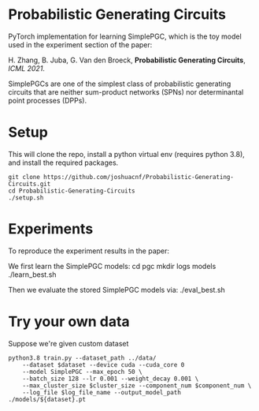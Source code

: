 # Probabilistic Generating Circuits

PyTorch implementation for learning SimplePGC, which is the toy model used in the experiment section of the paper:

H. Zhang, B. Juba, G. Van den Broeck,
**Probabilistic Generating Circuits**,
*ICML 2021*.

SimplePGCs are one of the simplest
class of probabilistic generating circuits that are neither sum-product networks (SPNs) nor determinantal point processes (DPPs).


# Setup 

This will clone the repo, install a python virtual env (requires python 3.8), and
install the required packages.

    git clone https://github.com/joshuacnf/Probabilistic-Generating-Circuits.git
    cd Probabilistic-Generating-Circuits
    ./setup.sh

# Experiments

To reproduce the experiment results in the paper:

We first learn the SimplePGC models:
    cd pgc
    mkdir logs models
    ./learn_best.sh

Then we evaluate the stored SimplePGC models via:
    ./eval_best.sh

# Try your own data
Suppose we're given custom dataset 

    python3.8 train.py --dataset_path ../data/
        --dataset $dataset --device cuda --cuda_core 0 
        --model SimplePGC --max_epoch 50 \
        --batch_size 128 --lr 0.001 --weight_decay 0.001 \
        --max_cluster_size $cluster_size --component_num $component_num \
        --log_file $log_file_name --output_model_path ./models/${dataset}.pt

